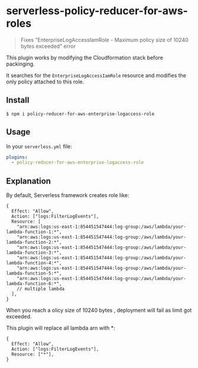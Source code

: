 # serverless-policy-reducer-for-aws-roles

> Fixes "EnterpriseLogAccessIamRole - Maximum policy size of 10240 bytes exceeded" error

This plugin works by modifying the Cloudformation stack before packinging.

It searches for the `EnterpriseLogAccessIamRole` resource and modifies the only policy attached to this role.

## Install

```
$ npm i policy-reducer-for-aws-enterprise-logaccess-role
```

## Usage

In your `serverless.yml` file:

```yaml
plugins:
  - policy-reducer-for-aws-enterprise-logaccess-role
```

## Explanation

By default, Serverless framework creates role like:

```json5
{
  Effect: "Allow",
  Action: ["logs:FilterLogEvents"],
  Resource: [
    "arn:aws:logs:us-east-1:854451547444:log-group:/aws/lambda/your-lambda-function-1:*",
    "arn:aws:logs:us-east-1:854451547444:log-group:/aws/lambda/your-lambda-function-2:*",
    "arn:aws:logs:us-east-1:854451547444:log-group:/aws/lambda/your-lambda-function-3:*",
    "arn:aws:logs:us-east-1:854451547444:log-group:/aws/lambda/your-lambda-function-4:*",
    "arn:aws:logs:us-east-1:854451547444:log-group:/aws/lambda/your-lambda-function-5:*",
    "arn:aws:logs:us-east-1:854451547444:log-group:/aws/lambda/your-lambda-function-6:*",
    // multiple lambda
  ],
}
```

When you reach a olicy size of 10240 bytes , deployment will fail as limit got exceeded.

This plugin will replace all lambda arn with \*:

```json5
{
  Effect: "Allow",
  Action: ["logs:FilterLogEvents"],
  Resource: ["*"],
}
```
